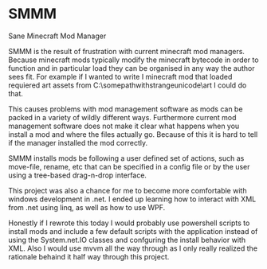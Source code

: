 SMMM
====
Sane Minecraft Mod Manager

SMMM is the result of frustration with current minecraft mod managers.
Because minecraft mods typically modify the minecraft bytecode in order to function and in particular load
they can be organised in any way the author sees fit. For example if I wanted to write I minecraft mod that loaded
requiered art assets from C:\somepathwithstrangeunicode\art I could do that.

This causes problems with mod management software as mods can be packed in a variety of wildly different ways.
Furthermore current mod management software does not make it clear what happens when you install a mod and where
the files actually go. Because of this it is hard to tell if the manager installed the mod correctly.

SMMM installs mods be following a user defined set of actions, such as move-file, rename, etc that can be specified
in a config file or by the user using a tree-based drag-n-drop interface.


This project was also a chance for me to become more comfortable with windows development in .net.
I ended up learning how to interact with XML from .net using linq, as well as how to use WPF.

Honestly if I rewrote this today I would probably use powershell scripts to install mods and include
a few default scripts with the application instead of using the System.net.IO classes and confguring
the install behavior with XML. Also I would use mvvm all the way through as I only really realized the
rationale behaind it half way through this project.
